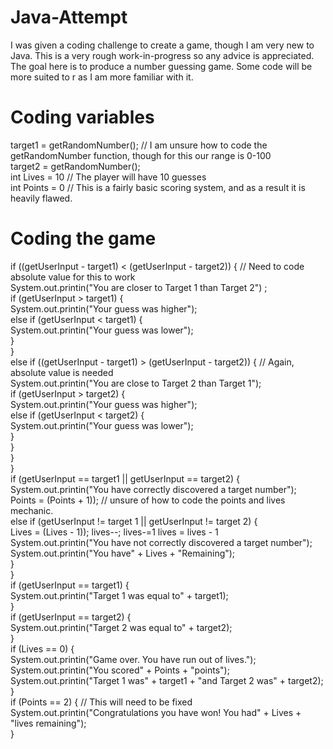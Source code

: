 # Java-Attempt
I was given a coding challenge to create a game, though I am very new to Java. This is a very rough work-in-progress so any advice is appreciated.  
The goal here is to produce a number guessing game. Some code will be more suited to r as I am more familiar with it.  

# Coding variables
 target1 = getRandomNumber(); // I am unsure how to code the getRandomNumber function, though for this our range is 0-100  
 target2 = getRandomNumber();  
 int Lives = 10 // The player will have 10 guesses  
 int Points = 0 // This is a fairly basic scoring system, and as a result it is heavily flawed.  
 # Coding the game
 if ((getUserInput - target1) < (getUserInput - target2))  {  // Need to code absolute value for this to work  
      System.out.printin("You are closer to Target 1 than Target 2") ;  
        if (getUserInput > target1) {  
      System.out.printin("Your guess was higher");  
        else if (getUserInput < target1) {  
      System.out.printin("Your guess was lower");  
         }  
        }   
 else if ((getUserInput - target1) > (getUserInput - target2)) { // Again, absolute value is needed  
   System.out.printin("You are close to Target 2 than Target 1");  
  if (getUserInput > target2) {  
   System.out.printin("Your guess was higher");  
 else if (getUserInput < target2) {  
   System.out.printin("Your guess was lower");  
      }  
     }  
   }  
 }  
 if (getUserInput == target1 || getUserInput == target2) {  
   System.out.printin("You have correctly discovered a target number");  
    Points = (Points + 1)); // unsure of how to code the points and lives mechanic.   
 else if  (getUserInput != target 1 || getUserInput != target 2) {  
   Lives = (Lives - 1)); 
lives--; lives-=1 lives = lives - 1  
   System.out.printin("You have not correctly discovered a target number");    
   System.out.printin("You have" + Lives + "Remaining");  
   }  
 }  
 if (getUserInput == target1) {  
   System.out.printin("Target 1 was equal to" + target1);  
   }  
 if (getUserInput == target2) {  
   System.out.printin("Target 2 was equal to" + target2);  
   }  
 if (Lives == 0) {  
  System.out.printin("Game over. You have run out of lives.");  
  System.out.printin("You scored" + Points + "points");  
  System.out.printin("Target 1 was" + target1 + "and Target 2 was" + target2);  
  }  
   if (Points == 2) { // This will need to be fixed
   System.out.printin("Congratulations you have won! You had" + Lives + "lives remaining");  
   }  
   

